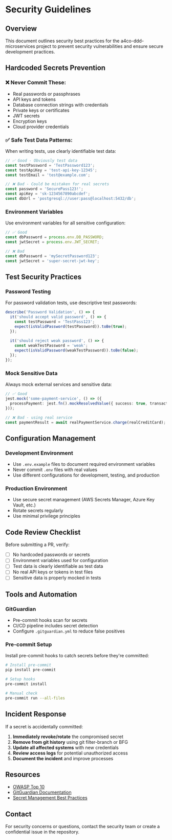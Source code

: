 # Security Guidelines

## Overview
This document outlines security best practices for the a4co-ddd-microservices project to prevent security vulnerabilities and ensure secure development practices.

## Hardcoded Secrets Prevention

### ❌ Never Commit These:
- Real passwords or passphrases
- API keys and tokens
- Database connection strings with credentials
- Private keys or certificates
- JWT secrets
- Encryption keys
- Cloud provider credentials

### ✅ Safe Test Data Patterns:
When writing tests, use clearly identifiable test data:

```typescript
// ✅ Good - Obviously test data
const testPassword = 'TestPassword123';
const testApiKey = 'test-api-key-12345';
const testEmail = 'test@example.com';

// ❌ Bad - Could be mistaken for real secrets
const password = 'SecurePass123!';
const apiKey = 'sk-1234567890abcdef';
const dbUrl = 'postgresql://user:pass@localhost:5432/db';
```

### Environment Variables
Use environment variables for all sensitive configuration:

```typescript
// ✅ Good
const dbPassword = process.env.DB_PASSWORD;
const jwtSecret = process.env.JWT_SECRET;

// ❌ Bad
const dbPassword = 'mySecretPassword123';
const jwtSecret = 'super-secret-jwt-key';
```

## Test Security Practices

### Password Testing
For password validation tests, use descriptive test passwords:

```typescript
describe('Password Validation', () => {
  it('should accept valid password', () => {
    const testPassword = 'TestPass123';
    expect(isValidPassword(testPassword)).toBe(true);
  });
  
  it('should reject weak password', () => {
    const weakTestPassword = 'weak';
    expect(isValidPassword(weakTestPassword)).toBe(false);
  });
});
```

### Mock Sensitive Data
Always mock external services and sensitive data:

```typescript
// ✅ Good
jest.mock('some-payment-service', () => ({
  processPayment: jest.fn().mockResolvedValue({ success: true, transactionId: 'test-123' })
}));

// ❌ Bad - using real service
const paymentResult = await realPaymentService.charge(realCreditCard);
```

## Configuration Management

### Development Environment
- Use `.env.example` files to document required environment variables
- Never commit `.env` files with real values
- Use different configurations for development, testing, and production

### Production Environment
- Use secure secret management (AWS Secrets Manager, Azure Key Vault, etc.)
- Rotate secrets regularly
- Use minimal privilege principles

## Code Review Checklist

Before submitting a PR, verify:
- [ ] No hardcoded passwords or secrets
- [ ] Environment variables used for configuration
- [ ] Test data is clearly identifiable as test data
- [ ] No real API keys or tokens in test files
- [ ] Sensitive data is properly mocked in tests

## Tools and Automation

### GitGuardian
- Pre-commit hooks scan for secrets
- CI/CD pipeline includes secret detection
- Configure `.gitguardian.yml` to reduce false positives

### Pre-commit Setup
Install pre-commit hooks to catch secrets before they're committed:

```bash
# Install pre-commit
pip install pre-commit

# Setup hooks
pre-commit install

# Manual check
pre-commit run --all-files
```

## Incident Response

If a secret is accidentally committed:
1. **Immediately revoke/rotate** the compromised secret
2. **Remove from git history** using git filter-branch or BFG
3. **Update all affected systems** with new credentials
4. **Review access logs** for potential unauthorized access
5. **Document the incident** and improve processes

## Resources

- [OWASP Top 10](https://owasp.org/www-project-top-ten/)
- [GitGuardian Documentation](https://docs.gitguardian.com/)
- [Secret Management Best Practices](https://cheatsheetseries.owasp.org/cheatsheets/Secrets_Management_Cheat_Sheet.html)

## Contact

For security concerns or questions, contact the security team or create a confidential issue in the repository.